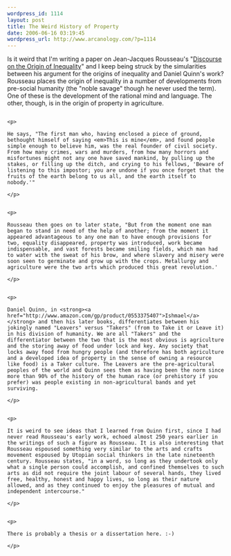 ```yaml
--- 
wordpress_id: 1114
layout: post
title: The Weird History of Property
date: 2006-06-16 03:19:45
wordpress_url: http://www.arcanology.com/?p=1114
---
```

<p>
                                                                                                                                                                                                                                                                                                                                                                                                                                                                                                                                                                                                                                                                                                                                                                                                  Is it weird that I'm writing a paper on Jean-Jacques Rousseau's "<a href="http://www.constitution.org/jjr/ineq.htm">Discourse on the Origin of Inequality</a>" and I keep being struck by the simularities between his argument for the origins of inequality and Daniel Quinn's work? Rousseau places the origin of inequality in a number of developments from pre-social humanity (the "noble savage" though he never used the term). One of these is the development of the rational mind and language. The other, though, is in the origin of property in agriculture.
                                                                                                                                                                                                                                                                                                                                                                                                                                                                                                                                                                                                                                                                                                                                                                                                </p>
                                                                                                                                                                                                                                                                                                                                                                                                                                                                                                                                                                                                                                                                                                                                                                                                
                                                                                                                                                                                                                                                                                                                                                                                                                                                                                                                                                                                                                                                                                                                                                                                                <p>
                                                                                                                                                                                                                                                                                                                                                                                                                                                                                                                                                                                                                                                                                                                                                                                                  He says, "The first man who, having enclosed a piece of ground, bethought himself of saying <em>This is mine</em>, and found people simple enough to believe him, was the real founder of civil society. From how many crimes, wars and murders, from how many horrors and misfortunes might not any one have saved mankind, by pulling up the stakes, or filling up the ditch, and crying to his fellows, 'Beware of listening to this impostor; you are undone if you once forget that the fruits of the earth belong to us all, and the earth itself to nobody.'"
                                                                                                                                                                                                                                                                                                                                                                                                                                                                                                                                                                                                                                                                                                                                                                                                </p>
                                                                                                                                                                                                                                                                                                                                                                                                                                                                                                                                                                                                                                                                                                                                                                                                
                                                                                                                                                                                                                                                                                                                                                                                                                                                                                                                                                                                                                                                                                                                                                                                                <p>
                                                                                                                                                                                                                                                                                                                                                                                                                                                                                                                                                                                                                                                                                                                                                                                                  Rousseau then goes on to later state, "But from the moment one man began to stand in need of the help of another; from the moment it appeared advantageous to any one man to have enough provisions for two, equality disappeared, property was introduced, work became indispensable, and vast forests became smiling fields, which man had to water with the sweat of his brow, and where slavery and misery were soon seen to germinate and grow up with the crops. Metallurgy and agriculture were the two arts which produced this great revolution.'
                                                                                                                                                                                                                                                                                                                                                                                                                                                                                                                                                                                                                                                                                                                                                                                                </p>
                                                                                                                                                                                                                                                                                                                                                                                                                                                                                                                                                                                                                                                                                                                                                                                                
                                                                                                                                                                                                                                                                                                                                                                                                                                                                                                                                                                                                                                                                                                                                                                                                <p>
                                                                                                                                                                                                                                                                                                                                                                                                                                                                                                                                                                                                                                                                                                                                                                                                  Daniel Quinn, in <strong><a href="http://www.amazon.com/gp/product/0553375407">Ishmael</a></strong> and then his later books, differentiates between his jokingly named "Leavers" versus "Takers" (from to Take it or Leave it) in his division of humanity. We are all "Takers" and the differentiator between the two that is the most obvious is agriculture and the storing away of food under lock and key. Any society that locks away food from hungry people (and therefore has both agriculture and a developed idea of property in the sense of owning a resource like food) is a Taker culture. The Leavers are the pre-agricultural peoples of the world and Quinn sees them as having been the norm since more than 90% of the history of the human race (or prehistory if you prefer) was people existing in non-agricultural bands and yet surviving.
                                                                                                                                                                                                                                                                                                                                                                                                                                                                                                                                                                                                                                                                                                                                                                                                </p>
                                                                                                                                                                                                                                                                                                                                                                                                                                                                                                                                                                                                                                                                                                                                                                                                
                                                                                                                                                                                                                                                                                                                                                                                                                                                                                                                                                                                                                                                                                                                                                                                                <p>
                                                                                                                                                                                                                                                                                                                                                                                                                                                                                                                                                                                                                                                                                                                                                                                                  It is weird to see ideas that I learned from Quinn first, since I had never read Rousseau's early work, echoed almost 250 years earlier in the writings of such a figure as Rousseau. It is also interesting that Rousseau espoused something very similar to the arts and crafts movement espoused by Utopian social thinkers in the late nineteenth century. Rousseau states, "in a word, so long as they undertook only what a single person could accomplish, and confined themselves to such arts as did not require the joint labour of several hands, they lived free, healthy, honest and happy lives, so long as their nature allowed, and as they continued to enjoy the pleasures of mutual and independent intercourse."
                                                                                                                                                                                                                                                                                                                                                                                                                                                                                                                                                                                                                                                                                                                                                                                                </p>
                                                                                                                                                                                                                                                                                                                                                                                                                                                                                                                                                                                                                                                                                                                                                                                                
                                                                                                                                                                                                                                                                                                                                                                                                                                                                                                                                                                                                                                                                                                                                                                                                <p>
                                                                                                                                                                                                                                                                                                                                                                                                                                                                                                                                                                                                                                                                                                                                                                                                  There is probably a thesis or a dissertation here. :-)
                                                                                                                                                                                                                                                                                                                                                                                                                                                                                                                                                                                                                                                                                                                                                                                                </p>